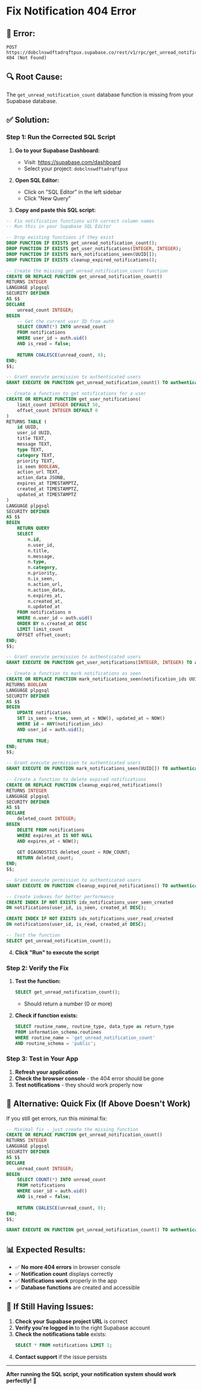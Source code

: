 # Fix Notification 404 Error

## 🚨 **Error:**
```
POST https://dobclnswdftadrqftpux.supabase.co/rest/v1/rpc/get_unread_notification_count 404 (Not Found)
```

## 🔍 **Root Cause:**
The `get_unread_notification_count` database function is missing from your Supabase database.

## ✅ **Solution:**

### **Step 1: Run the Corrected SQL Script**

1. **Go to your Supabase Dashboard:**
   - Visit: https://supabase.com/dashboard
   - Select your project: `dobclnswdftadrqftpux`

2. **Open SQL Editor:**
   - Click on "SQL Editor" in the left sidebar
   - Click "New Query"

3. **Copy and paste this SQL script:**

```sql
-- Fix notification functions with correct column names
-- Run this in your Supabase SQL Editor

-- Drop existing functions if they exist
DROP FUNCTION IF EXISTS get_unread_notification_count();
DROP FUNCTION IF EXISTS get_user_notifications(INTEGER, INTEGER);
DROP FUNCTION IF EXISTS mark_notifications_seen(UUID[]);
DROP FUNCTION IF EXISTS cleanup_expired_notifications();

-- Create the missing get_unread_notification_count function
CREATE OR REPLACE FUNCTION get_unread_notification_count()
RETURNS INTEGER
LANGUAGE plpgsql
SECURITY DEFINER
AS $$
DECLARE
    unread_count INTEGER;
BEGIN
    -- Get the current user ID from auth
    SELECT COUNT(*) INTO unread_count
    FROM notifications
    WHERE user_id = auth.uid()
    AND is_read = false;
    
    RETURN COALESCE(unread_count, 0);
END;
$$;

-- Grant execute permission to authenticated users
GRANT EXECUTE ON FUNCTION get_unread_notification_count() TO authenticated;

-- Create a function to get notifications for a user
CREATE OR REPLACE FUNCTION get_user_notifications(
    limit_count INTEGER DEFAULT 50,
    offset_count INTEGER DEFAULT 0
)
RETURNS TABLE (
    id UUID,
    user_id UUID,
    title TEXT,
    message TEXT,
    type TEXT,
    category TEXT,
    priority TEXT,
    is_seen BOOLEAN,
    action_url TEXT,
    action_data JSONB,
    expires_at TIMESTAMPTZ,
    created_at TIMESTAMPTZ,
    updated_at TIMESTAMPTZ
)
LANGUAGE plpgsql
SECURITY DEFINER
AS $$
BEGIN
    RETURN QUERY
    SELECT 
        n.id,
        n.user_id,
        n.title,
        n.message,
        n.type,
        n.category,
        n.priority,
        n.is_seen,
        n.action_url,
        n.action_data,
        n.expires_at,
        n.created_at,
        n.updated_at
    FROM notifications n
    WHERE n.user_id = auth.uid()
    ORDER BY n.created_at DESC
    LIMIT limit_count
    OFFSET offset_count;
END;
$$;

-- Grant execute permission to authenticated users
GRANT EXECUTE ON FUNCTION get_user_notifications(INTEGER, INTEGER) TO authenticated;

-- Create a function to mark notifications as seen
CREATE OR REPLACE FUNCTION mark_notifications_seen(notification_ids UUID[])
RETURNS BOOLEAN
LANGUAGE plpgsql
SECURITY DEFINER
AS $$
BEGIN
    UPDATE notifications
    SET is_seen = true, seen_at = NOW(), updated_at = NOW()
    WHERE id = ANY(notification_ids)
    AND user_id = auth.uid();
    
    RETURN TRUE;
END;
$$;

-- Grant execute permission to authenticated users
GRANT EXECUTE ON FUNCTION mark_notifications_seen(UUID[]) TO authenticated;

-- Create a function to delete expired notifications
CREATE OR REPLACE FUNCTION cleanup_expired_notifications()
RETURNS INTEGER
LANGUAGE plpgsql
SECURITY DEFINER
AS $$
DECLARE
    deleted_count INTEGER;
BEGIN
    DELETE FROM notifications
    WHERE expires_at IS NOT NULL 
    AND expires_at < NOW();
    
    GET DIAGNOSTICS deleted_count = ROW_COUNT;
    RETURN deleted_count;
END;
$$;

-- Grant execute permission to authenticated users
GRANT EXECUTE ON FUNCTION cleanup_expired_notifications() TO authenticated;

-- Create indexes for better performance
CREATE INDEX IF NOT EXISTS idx_notifications_user_seen_created 
ON notifications(user_id, is_seen, created_at DESC);

CREATE INDEX IF NOT EXISTS idx_notifications_user_read_created 
ON notifications(user_id, is_read, created_at DESC);

-- Test the function
SELECT get_unread_notification_count();
```

4. **Click "Run" to execute the script**

### **Step 2: Verify the Fix**

1. **Test the function:**
   ```sql
   SELECT get_unread_notification_count();
   ```
   - Should return a number (0 or more)

2. **Check if function exists:**
   ```sql
   SELECT routine_name, routine_type, data_type as return_type
   FROM information_schema.routines 
   WHERE routine_name = 'get_unread_notification_count'
   AND routine_schema = 'public';
   ```

### **Step 3: Test in Your App**

1. **Refresh your application**
2. **Check the browser console** - the 404 error should be gone
3. **Test notifications** - they should work properly now

## 🔧 **Alternative: Quick Fix (If Above Doesn't Work)**

If you still get errors, run this minimal fix:

```sql
-- Minimal fix - just create the missing function
CREATE OR REPLACE FUNCTION get_unread_notification_count()
RETURNS INTEGER
LANGUAGE plpgsql
SECURITY DEFINER
AS $$
DECLARE
    unread_count INTEGER;
BEGIN
    SELECT COUNT(*) INTO unread_count
    FROM notifications
    WHERE user_id = auth.uid()
    AND is_read = false;
    
    RETURN COALESCE(unread_count, 0);
END;
$$;

GRANT EXECUTE ON FUNCTION get_unread_notification_count() TO authenticated;
```

## 📊 **Expected Results:**

- ✅ **No more 404 errors** in browser console
- ✅ **Notification count** displays correctly
- ✅ **Notifications work** properly in the app
- ✅ **Database functions** are created and accessible

## 🚨 **If Still Having Issues:**

1. **Check your Supabase project URL** is correct
2. **Verify you're logged in** to the right Supabase account
3. **Check the notifications table** exists:
   ```sql
   SELECT * FROM notifications LIMIT 1;
   ```
4. **Contact support** if the issue persists

---

**After running the SQL script, your notification system should work perfectly!** 🎉
